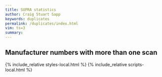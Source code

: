 ```yaml
---
title: SUPRA statistics
author: Craig Stuart Sapp
keywords: duplicates
permalink: /duplicates/index.html
vim: ts=3
summary: 
---
```


<article>

<a name="Duplicates"></a>
<a name="dupes"></a>
<article>
<h2> Manufacturer numbers with more than one scan </h2>
<div id="duplicates"></div>
</article>

{% include_relative styles-local.html %}
{% include_relative scripts-local.html %}



